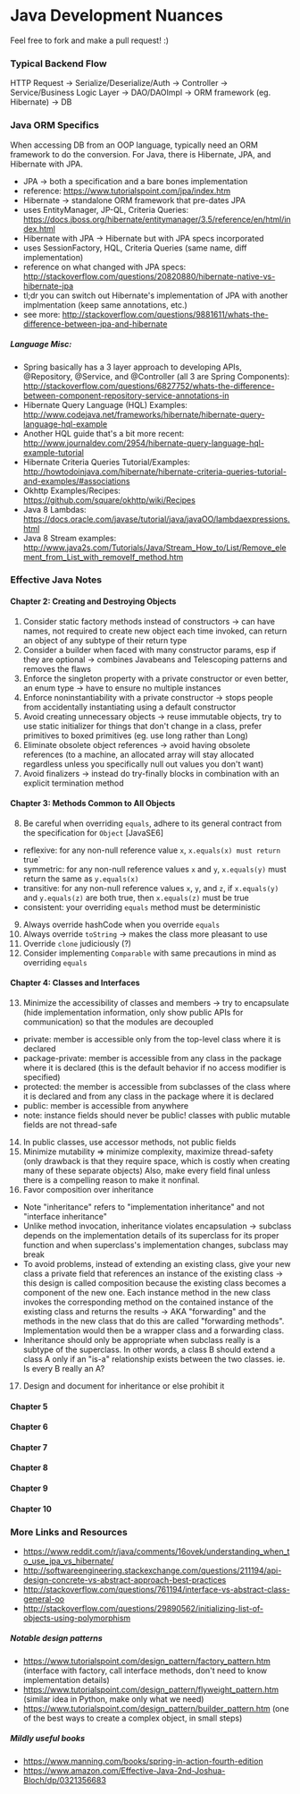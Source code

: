 # Java Development Nuances
Feel free to fork and make a pull request! :)

### Typical Backend Flow
HTTP Request -> Serialize/Deserialize/Auth -> Controller -> Service/Business Logic Layer -> DAO/DAOImpl -> ORM framework (eg. Hibernate) -> DB


### Java ORM Specifics
When accessing DB from an OOP language, typically need an ORM framework to do the conversion. For Java, there is Hibernate, JPA, and Hibernate with JPA.
* JPA -> both a specification and a bare bones implementation
 * reference: https://www.tutorialspoint.com/jpa/index.htm
* Hibernate -> standalone ORM framework that pre-dates JPA
 * uses EntityManager, JP-QL, Criteria Queries: https://docs.jboss.org/hibernate/entitymanager/3.5/reference/en/html/index.html
* Hibernate with JPA -> Hibernate but with JPA specs incorporated
 * uses SessionFactory, HQL, Criteria Queries (same name, diff implementation)
 * reference on what changed with JPA specs: http://stackoverflow.com/questions/20820880/hibernate-native-vs-hibernate-jpa
 * tl;dr you can switch out Hibernate's implementation of JPA with another implmentation (keep same annotations, etc.)
 * see more: http://stackoverflow.com/questions/9881611/whats-the-difference-between-jpa-and-hibernate
 
##### Language Misc:
* Spring basically has a 3 layer approach to developing APIs, @Repository, @Service, and @Controller (all 3 are Spring Components): http://stackoverflow.com/questions/6827752/whats-the-difference-between-component-repository-service-annotations-in
* Hibernate Query Language (HQL) Examples: http://www.codejava.net/frameworks/hibernate/hibernate-query-language-hql-example
* Another HQL guide that's a bit more recent: http://www.journaldev.com/2954/hibernate-query-language-hql-example-tutorial
* Hibernate Criteria Queries Tutorial/Examples: http://howtodoinjava.com/hibernate/hibernate-criteria-queries-tutorial-and-examples/#associations
* Okhttp Examples/Recipes: https://github.com/square/okhttp/wiki/Recipes
* Java 8 Lambdas: https://docs.oracle.com/javase/tutorial/java/javaOO/lambdaexpressions.html
* Java 8 Stream examples: http://www.java2s.com/Tutorials/Java/Stream_How_to/List/Remove_element_from_List_with_removeIf_method.htm

 
### Effective Java Notes
#### Chapter 2: Creating and Destroying Objects
 1. Consider static factory methods instead of constructors -> can have names, not required to create new object each time invoked, can return an object of any subtype of their return type
 2. Consider a builder when faced with many constructor params, esp if they are optional -> combines Javabeans and Telescoping patterns and removes the flaws
 3. Enforce the singleton property with a private constructor or even better, an enum type -> have to ensure no multiple instances
 4. Enforce noninstantiability with a private constructor -> stops people from accidentally instantiating using a default constructor
 5. Avoid creating unnecessary objects -> reuse immutable objects, try to use static initializer for things that don't change in a class, prefer primitives to boxed primitives (eg. use long rather than Long)
 6. Eliminate obsolete object references -> avoid having obsolete references (to a machine, an allocated array will stay allocated regardless unless you specifically null out values you don't want)
 7. Avoid finalizers -> instead do try-finally blocks in combination with an explicit termination method

#### Chapter 3: Methods Common to All Objects
 8. Be careful when overriding `equals`, adhere to its general contract from the specification for `Object` [JavaSE6]
  * reflexive: for any non-null reference value `x`, `x.equals(x) must return `true`
  * symmetric: for any non-null reference values `x` and `y`, `x.equals(y)` must return the same as `y.equals(x)`
  * transitive: for any non-null reference values `x`, `y`, and `z`, if `x.equals(y)` and `y.equals(z)` are both true, then `x.equals(z)` must be true
  * consistent: your overriding `equals` method must be deterministic
 9. Always override hashCode when you override `equals`
 10. Always override `toString` -> makes the class more pleasant to use
 11. Override `clone` judiciously (?)
 12. Consider implementing `Comparable` with same precautions in mind as overriding `equals`

#### Chapter 4: Classes and Interfaces
 13. Minimize the accessibility of classes and members -> try to encapsulate (hide implementation information, only show public APIs for communication) so that the modules are decoupled
  * private: member is accessible only from the top-level class where it is declared
  * package-private: member is accessible from any class in the package where it is declared (this is the default behavior if no access modifier is specified)
  * protected: the member is accessible from subclasses of the class where it is declared and from any class in the package where it is declared
  * public: member is accessible from anywhere
  * note: instance fields should never be public! classes with public mutable fields are not thread-safe
 14. In public classes, use accessor methods, not public fields
 15. Minimize mutability => minimize complexity, maximize thread-safety (only drawback is that they require space, which is costly when creating many of these separate objects) Also, make every field final unless there is a compelling reason to make it nonfinal.
 16. Favor composition over inheritance
  * Note "inheritance" refers to "implementation inheritance" and not "interface inheritance"
  * Unlike method invocation, inheritance violates encapsulation -> subclass depends on the implementation details of its superclass for its proper function and when superclass's implementation changes, subclass may break
  * To avoid problems, instead of extending an existing class, give your new class a private field that references an instance of the existing class -> this design is called composition because the existing class becomes a component of the new one. Each instance method in the new class invokes the corresponding method on the contained instance of the existing class and returns the results -> AKA "forwarding" and the methods in the new class that do this are called "forwarding methods". Implementation would then be a wrapper class and a forwarding class.
  * Inheritance should only be appropriate when subclass really is a subtype of the superclass. In other words, a class B should extend a class A only if an "is-a" relationship exists between the two classes. ie. Is every B really an A?
 17. Design and document for inheritance or else prohibit it
 

#### Chapter 5

#### Chapter 6

#### Chapter 7

#### Chapter 8

#### Chapter 9

#### Chapter 10

### More Links and Resources
* https://www.reddit.com/r/java/comments/16ovek/understanding_when_to_use_jpa_vs_hibernate/
* http://softwareengineering.stackexchange.com/questions/211194/api-design-concrete-vs-abstract-approach-best-practices
* http://stackoverflow.com/questions/761194/interface-vs-abstract-class-general-oo
* http://stackoverflow.com/questions/29890562/initializing-list-of-objects-using-polymorphism

##### Notable design patterns
* https://www.tutorialspoint.com/design_pattern/factory_pattern.htm (interface with factory, call interface methods, don't need to know implementation details)
* https://www.tutorialspoint.com/design_pattern/flyweight_pattern.htm (similar idea in Python, make only what we need)
* https://www.tutorialspoint.com/design_pattern/builder_pattern.htm (one of the best ways to create a complex object, in small steps)

##### Mildly useful books
* https://www.manning.com/books/spring-in-action-fourth-edition
* https://www.amazon.com/Effective-Java-2nd-Joshua-Bloch/dp/0321356683
